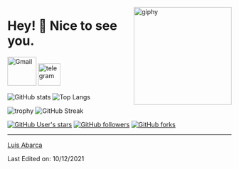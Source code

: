 <!--### Hi there 👋-->
<!--suppress HtmlDeprecatedAttribute -->
[<img align='right' src="https://media.giphy.com/media/M9gbBd9nbDrOTu1Mqx/giphy.gif" width="220" alt="giphy">](https://t.me/laavLibra)



# Hey! 👋 Nice to see you. #

<!--
[<img src="https://img.icons8.com/external-tal-revivo-shadow-tal-revivo/24/000000/external-angular-a-typescript-based-open-source-web-application-framework-logo-shadow-tal-revivo.png"/>]
[<img src="https://cdn.iconscout.com/icon/free/png-256/python-3521655-2945099.png" alt="python" width="100">](https://docs.python.org/3/library/index.html)
[<img src="https://cdn.iconscout.com/icon/free/png-128/java-2038875-1720088.png" alt="java" width="100">](https://docs.oracle.com/en/java/)
[<img src="https://cdn.iconscout.com/icon/free/png-256/kotlin-283155.png" alt="kotlin" width="100">](https://kotlinlang.org/docs/home.html)
[<img src="https://cdn.iconscout.com/icon/free/png-256/android-3521272-2944776.png" alt="android" width="100">](https://developer.android.com/reference)
-->


[<img src="https://seeklogo.com/images/G/gmail-new-2020-logo-32DBE11BB4-seeklogo.com.png" alt="Gmail" width="65">](mailto:arclaav.adm@gmail.com)
[<img src="https://cdn.iconscout.com/icon/free/png-256/telegram-3-226554.png" alt="telegram" width="50">](https://t.me/laavLibra)



![GitHub stats](https://github-readme-stats.vercel.app/api?username=TheLuisAbarca&theme=gotham&show_icons=true&count_private=true&hide_title=true&hide_border=true)
![Top Langs](https://github-readme-stats.vercel.app/api/top-langs/?username=TheLuisAbarca&layout=default&theme=gotham&hide=html&hide_border=true&card_width=330)


![trophy](https://github-profile-trophy.vercel.app/?username=TheLuisAbarca&theme=onestar&no-frame=true&column=3&row=2)
![GitHub Streak](http://github-readme-streak-stats.herokuapp.com?user=TheLuisAbarca&theme=gotham&hide_border=true&date_format=M%20j%5B%2C%20Y%5D)


<!--
[![wakatime](https://wakatime.com/badge/user/APIKEY.svg?style=social)](https://wakatime.com/@APIKEY)
-->
[<img alt="GitHub User's stars" src="https://img.shields.io/github/stars/TheLuisAbarca?affiliations=OWNER%2CCOLLABORATOR%2CORGANIZATION_MEMBER&label=Total%20user%20stars%20in%20all%20repo&logoColor=red&style=social">](https://github.com/TheLuisAbarca?tab=repositories&q=&type=&language=&sort=stargazers)
[<img alt="GitHub followers" src="https://img.shields.io/github/followers/TheLuisAbarca?&logoColor=red&style=social">](https://github.com/TheLuisAbarca?tab=followers)
[<img alt="GitHub forks" src="https://img.shields.io/github/forks/TheLuisAbarca/TranslatorSelenium?logoColor=red&style=social">](https://github.com/TheLuisAbarca/TranslatorSelenium/network/members)

------

[Luis Abarca](https://github.com/TheLuisAbarca)

Last Edited on: 10/12/2021
<!--
**TheLuisAbarca/TheLuisAbarca** is a ✨ _special_ ✨ repository because its `README.md` (this file) appears on your GitHub profile.

Here are some ideas to get you started:

- 🔭 I’m currently working on ...
- 🌱 I’m currently learning ...
- 👯 I’m looking to collaborate on ...
- 🤔 I’m looking for help with ...
- 💬 Ask me about ...
- 📫 How to reach me: ...
- 😄 Pronouns: ...
- ⚡ Fun fact: ...
-->
